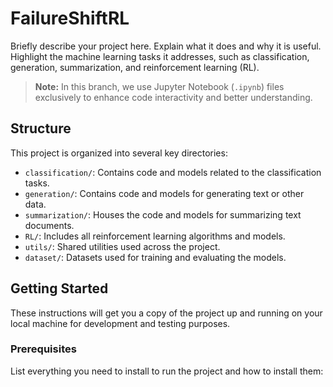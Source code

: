 # FailureShiftRL

Briefly describe your project here. Explain what it does and why it is useful. Highlight the machine learning tasks it addresses, such as classification, generation, summarization, and reinforcement learning (RL).

> **Note:** In this branch, we use Jupyter Notebook (`.ipynb`) files exclusively to enhance code interactivity and better understanding.

## Structure

This project is organized into several key directories:

- `classification/`: Contains code and models related to the classification tasks.
- `generation/`: Contains code and models for generating text or other data.
- `summarization/`: Houses the code and models for summarizing text documents.
- `RL/`: Includes all reinforcement learning algorithms and models.
- `utils/`: Shared utilities used across the project.
- `dataset/`: Datasets used for training and evaluating the models.

## Getting Started

These instructions will get you a copy of the project up and running on your local machine for development and testing purposes.


### Prerequisites

List everything you need to install to run the project and how to install them:
